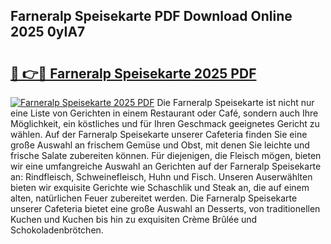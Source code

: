 ## Farneralp Speisekarte PDF Download Online 2025 0yIA7

# <h2><a href="http://gccc1t1.nevu.top/?p=Farneralp+Speisekarte">🔗 👉🔴 Farneralp Speisekarte 2025 PDF</a></h2>

[![Farneralp Speisekarte 2025 PDF](https://i.imgur.com/dBaPXMq.png)](http://gccc1t1.nevu.top/?p=Farneralp+Speisekarte)
Die Farneralp Speisekarte ist nicht nur eine Liste von Gerichten in einem Restaurant oder Café, sondern auch Ihre Möglichkeit, ein köstliches und für Ihren Geschmack geeignetes Gericht zu wählen. Auf der Farneralp Speisekarte unserer Cafeteria finden Sie eine große Auswahl an frischem Gemüse und Obst, mit denen Sie leichte und frische Salate zubereiten können. Für diejenigen, die Fleisch mögen, bieten wir eine umfangreiche Auswahl an Gerichten auf der Farneralp Speisekarte an: Rindfleisch, Schweinefleisch, Huhn und Fisch. Unseren Auserwählten bieten wir exquisite Gerichte wie Schaschlik und Steak an, die auf einem alten, natürlichen Feuer zubereitet werden. Die Farneralp Speisekarte unserer Cafeteria bietet eine große Auswahl an Desserts, von traditionellen Kuchen und Kuchen bis hin zu exquisiten Crème Brûlée und Schokoladenbrötchen.

